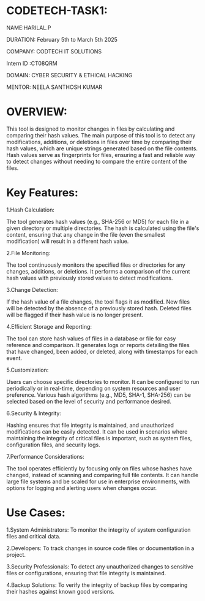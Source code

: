 # CODETECH-TASK1:
NAME:HARILAL.P

DURATION: February 5th to March 5th 2025

COMPANY: CODTECH IT SOLUTIONS

Intern ID :CT08QRM

DOMAIN: CYBER SECURITY & ETHICAL HACKING

MENTOR: NEELA SANTHOSH KUMAR

# OVERVIEW:
This tool is designed to monitor changes in files by calculating and comparing their hash values. The main purpose of this tool is to detect any modifications, additions, or deletions in files over time by comparing their hash values, which are unique strings generated based on the file contents. Hash values serve as fingerprints for files, ensuring a fast and reliable way to detect changes without needing to compare the entire content of the files.

# Key Features:

  1.Hash Calculation:

The tool generates hash values (e.g., SHA-256 or MD5) for each file in a given directory or multiple directories.
The hash is calculated using the file's content, ensuring that any change in the file (even the smallest modification) will result in a different hash value.

  2.File Monitoring:

The tool continuously monitors the specified files or directories for any changes, additions, or deletions.
It performs a comparison of the current hash values with previously stored values to detect modifications.

  3.Change Detection:

If the hash value of a file changes, the tool flags it as modified.
New files will be detected by the absence of a previously stored hash.
Deleted files will be flagged if their hash value is no longer present.

  4.Efficient Storage and Reporting:

The tool can store hash values of files in a database or file for easy reference and comparison.
It generates logs or reports detailing the files that have changed, been added, or deleted, along with timestamps for each event.

  5.Customization:

Users can choose specific directories to monitor.
It can be configured to run periodically or in real-time, depending on system resources and user preference.
Various hash algorithms (e.g., MD5, SHA-1, SHA-256) can be selected based on the level of security and performance desired. 

 6.Security & Integrity:

Hashing ensures that file integrity is maintained, and unauthorized modifications can be easily detected.
It can be used in scenarios where maintaining the integrity of critical files is important, such as system files, configuration files, and security logs.

 7.Performance Considerations:

The tool operates efficiently by focusing only on files whose hashes have changed, instead of scanning and comparing full file contents.
It can handle large file systems and be scaled for use in enterprise environments, with options for logging and alerting users when changes occur.

# Use Cases:

1.System Administrators: To monitor the integrity of system configuration files and critical data.

2.Developers: To track changes in source code files or documentation in a project.

3.Security Professionals: To detect any unauthorized changes to sensitive files or configurations, ensuring that file integrity is maintained.

4.Backup Solutions: To verify the integrity of backup files by comparing their hashes against known good versions.

